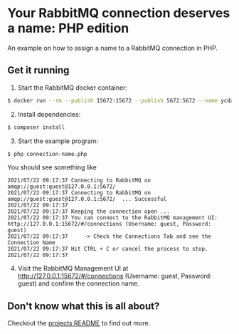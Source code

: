 # Your RabbitMQ connection deserves a name: PHP edition

An example on how to assign a name to a RabbitMQ connection in PHP.

## Get it running

1. Start the RabbitMQ docker container:
```sh
$ docker run --rm --publish 15672:15672 --publish 5672:5672 --name ycdan-rabbitmq --detach rabbitmq:3-management
```

2. Install dependencies:
```sh
$ composer install
```

3. Start the example program:
```sh
$ php connection-name.php
```

You should see something like

```
2021/07/22 09:17:37 Connecting to RabbitMQ on amqp://guest:guest@127.0.0.1:5672/
2021/07/22 09:17:37 Connecting to RabbitMQ on amqp://guest:guest@127.0.0.1:5672/  ... Successful
2021/07/22 09:17:37
2021/07/22 09:17:37 Keeping the connection open ...
2021/07/22 09:17:37 You can connect to the RabbitMQ management UI: http://127.0.0.1:15672/#/connections (Username: guest, Password: guest)
2021/07/22 09:17:37 	-> Check the Connections Tab and see the Connection Name
2021/07/22 09:17:37 Hit CTRL + C or cancel the process to stop.
2021/07/22 09:17:37
```

4. Visit the RabbitMQ Management UI at http://127.0.0.1:15672/#/connections (Username: guest, Password: guest) and confirm the connection name.

## Don't know what this is all about?

Checkout the [projects README](https://github.com/andygrunwald/your-connection-deserves-a-name#readme) to find out more.
